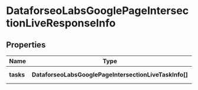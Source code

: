 # DataforseoLabsGooglePageIntersectionLiveResponseInfo

## Properties

| Name | Type | Description | Notes |
|------------ | ------------- | ------------- | -------------|
**tasks** | **DataforseoLabsGooglePageIntersectionLiveTaskInfo[]** | array of tasks |[optional]|
